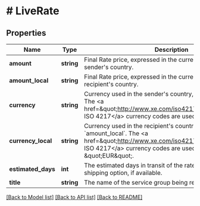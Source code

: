 # # LiveRate

## Properties

Name | Type | Description | Notes
------------ | ------------- | ------------- | -------------
**amount** | **string** | Final Rate price, expressed in the currency used in the sender&#39;s country. | [optional]
**amount_local** | **string** | Final Rate price, expressed in the currency used in the recipient&#39;s country. | [optional]
**currency** | **string** | Currency used in the sender&#39;s country, refers to &#x60;amount&#x60;.  The &lt;a href&#x3D;\&quot;http://www.xe.com/iso4217.php\&quot;&gt;official ISO 4217&lt;/a&gt; currency codes are used, e.g. &#x60;USD&#x60; or &#x60;EUR&#x60;. | [optional]
**currency_local** | **string** | Currency used in the recipient&#39;s country, refers to &#x60;amount_local&#x60;.  The &lt;a href&#x3D;\&quot;http://www.xe.com/iso4217.php\&quot;&gt;official ISO 4217&lt;/a&gt; currency codes are used, e.g. &#x60;USD&#x60; or \&quot;EUR\&quot;. | [optional]
**estimated_days** | **int** | The estimated days in transit of the rate that powers the shipping option, if available. | [optional]
**title** | **string** | The name of the service group being returned | [optional]

[[Back to Model list]](../../README.md#models) [[Back to API list]](../../README.md#endpoints) [[Back to README]](../../README.md)
